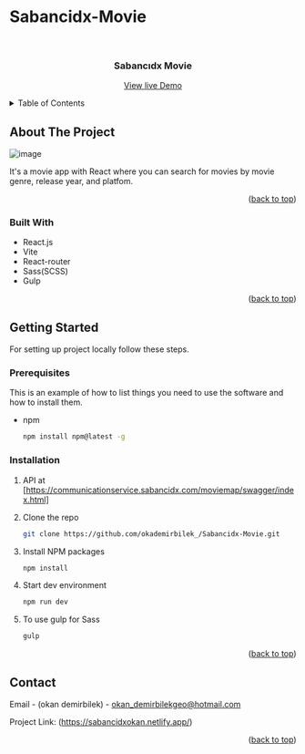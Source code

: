 # Sabancidx-Movie

<!-- Improved compatibility of back to top link: See: https://github.com/othneildrew/Best-README-Template/pull/73 -->
<a name="readme-top"></a>

<!-- PROJECT LOGO -->
<br />
<div align="center">
  <h3 align="center">Sabancıdx Movie</h3>

  <p align="center">
    <a href="https://sabancidxokan.netlify.app/">View live Demo</a>
  </p>
</div>



<!-- TABLE OF CONTENTS -->
<details>
  <summary>Table of Contents</summary>
  <ol>
    <li>
      <a href="#about-the-project">About The Project</a>
      <ul>
        <li><a href="#built-with">Built With</a></li>
      </ul>
    </li>
    <li>
      <a href="#getting-started">Getting Started</a>
      <ul>
        <li><a href="#prerequisites">Prerequisites</a></li>
        <li><a href="#installation">Installation</a></li>
      </ul>
    </li>
    <li><a href="#contact">Contact</a></li>
  </ol>
</details>



<!-- ABOUT THE PROJECT -->
## About The Project

![image](https://github.com/okademirbilek/Sabancidx-Movie/assets/48480726/88535a0d-bba6-40a8-a3c3-7314b270c015)


It's a movie app with React where you can search for movies by movie genre, release year, and platfom.

<p align="right">(<a href="#readme-top">back to top</a>)</p>



### Built With
* React.js
* Vite
* React-router
* Sass(SCSS)
* Gulp
  
<p align="right">(<a href="#readme-top">back to top</a>)</p>



<!-- GETTING STARTED -->
## Getting Started

For setting up project locally follow these steps.
 

### Prerequisites

This is an example of how to list things you need to use the software and how to install them.
* npm
  ```sh
  npm install npm@latest -g
  ```

### Installation
1. API at [https://communicationservice.sabancidx.com/moviemap/swagger/index.html]
2. Clone the repo
   ```sh
   git clone https://github.com/okademirbilek_/Sabancidx-Movie.git 
   ```
3. Install NPM packages
   ```sh
   npm install
   ```

4. Start dev environment
   ```sh
   npm run dev
   ```
6. To use gulp for Sass
   ```sh
   gulp
   ```

<p align="right">(<a href="#readme-top">back to top</a>)</p>


<!-- CONTACT -->
## Contact

Email - (okan demirbilek) - okan_demirbilekgeo@hotmail.com

Project Link: (https://sabancidxokan.netlify.app/)

<p align="right">(<a href="#readme-top">back to top</a>)</p>

